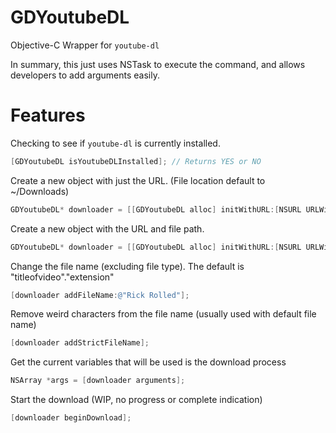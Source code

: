 # GDYoutubeDL
Objective-C Wrapper for <code>youtube-dl</code>

In summary, this just uses NSTask to execute the command, and allows developers to add arguments easily.

# Features

Checking to see if <code>youtube-dl</code> is currently installed.

```objective-c
[GDYoutubeDL isYoutubeDLInstalled]; // Returns YES or NO
```

Create a new object with just the URL. (File location default to ~/Downloads)

```objective-c
GDYoutubeDL* downloader = [[GDYoutubeDL alloc] initWithURL:[NSURL URLWithString:@"https://www.youtube.com/watch?v=dQw4w9WgXcQ"]];
```

Create a new object with the URL and file path.

```objective-c
GDYoutubeDL* downloader = [[GDYoutubeDL alloc] initWithURL:[NSURL URLWithString:@""] atFilePath:[NSURL URLWithString:@""];
```

Change the file name (excluding file type). The default is "titleofvideo"."extension"

```objective-c
[downloader addFileName:@"Rick Rolled"];
```

Remove weird characters from the file name (usually used with default file name)

```objective-c
[downloader addStrictFileName];
```

Get the current variables that will be used is the download process

```objective-c
NSArray *args = [downloader arguments];
```

Start the download (WIP, no progress or complete indication)

```objective-c
[downloader beginDownload];
```
